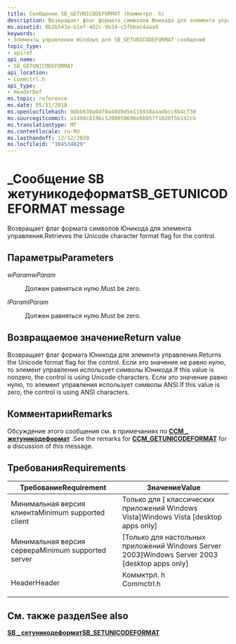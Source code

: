 ```yaml
---
title: Сообщение SB_GETUNICODEFORMAT (Коммктрл. h)
description: Возвращает флаг формата символов Юникода для элемента управления.
ms.assetid: 0b2b543a-b1ef-452c-9b34-c5fbbac4aaa9
keywords:
- Элементы управления Windows для SB_GETUNICODEFORMAT сообщений
topic_type:
- apiref
api_name:
- SB_GETUNICODEFORMAT
api_location:
- Commctrl.h
api_type:
- HeaderDef
ms.topic: reference
ms.date: 05/31/2018
ms.openlocfilehash: 9dbb639a04f0a40d9d5e11b938aaadbcc8b4c730
ms.sourcegitcommit: a1494c819bc5200050696e66057f1020f5b142cb
ms.translationtype: MT
ms.contentlocale: ru-RU
ms.lasthandoff: 12/12/2020
ms.locfileid: "104534829"
---
```

# <a name="sb_getunicodeformat-message"></a><span data-ttu-id="332c5-104">\_Сообщение SB жетуникодеформат</span><span class="sxs-lookup"><span data-stu-id="332c5-104">SB\_GETUNICODEFORMAT message</span></span>

<span data-ttu-id="332c5-105">Возвращает флаг формата символов Юникода для элемента управления.</span><span class="sxs-lookup"><span data-stu-id="332c5-105">Retrieves the Unicode character format flag for the control.</span></span>

## <a name="parameters"></a><span data-ttu-id="332c5-106">Параметры</span><span class="sxs-lookup"><span data-stu-id="332c5-106">Parameters</span></span>

<dl> <dt>

<span data-ttu-id="332c5-107">*wParam*</span><span class="sxs-lookup"><span data-stu-id="332c5-107">*wParam*</span></span> 
</dt> <dd><span data-ttu-id="332c5-108">Должен равняться нулю.</span><span class="sxs-lookup"><span data-stu-id="332c5-108">Must be zero.</span></span></dd> <dt>

<span data-ttu-id="332c5-109">*lParam*</span><span class="sxs-lookup"><span data-stu-id="332c5-109">*lParam*</span></span> 
</dt> <dd><span data-ttu-id="332c5-110">Должен равняться нулю.</span><span class="sxs-lookup"><span data-stu-id="332c5-110">Must be zero.</span></span></dd> </dl>

## <a name="return-value"></a><span data-ttu-id="332c5-111">Возвращаемое значение</span><span class="sxs-lookup"><span data-stu-id="332c5-111">Return value</span></span>

<span data-ttu-id="332c5-112">Возвращает флаг формата Юникода для элемента управления.</span><span class="sxs-lookup"><span data-stu-id="332c5-112">Returns the Unicode format flag for the control.</span></span> <span data-ttu-id="332c5-113">Если это значение не равно нулю, то элемент управления использует символы Юникода.</span><span class="sxs-lookup"><span data-stu-id="332c5-113">If this value is nonzero, the control is using Unicode characters.</span></span> <span data-ttu-id="332c5-114">Если это значение равно нулю, то элемент управления использует символы ANSI.</span><span class="sxs-lookup"><span data-stu-id="332c5-114">If this value is zero, the control is using ANSI characters.</span></span>

## <a name="remarks"></a><span data-ttu-id="332c5-115">Комментарии</span><span class="sxs-lookup"><span data-stu-id="332c5-115">Remarks</span></span>

<span data-ttu-id="332c5-116">Обсуждение этого сообщения см. в примечаниях по [**CCM \_ жетуникодеформат**](ccm-getunicodeformat.md) .</span><span class="sxs-lookup"><span data-stu-id="332c5-116">See the remarks for [**CCM\_GETUNICODEFORMAT**](ccm-getunicodeformat.md) for a discussion of this message.</span></span>

## <a name="requirements"></a><span data-ttu-id="332c5-117">Требования</span><span class="sxs-lookup"><span data-stu-id="332c5-117">Requirements</span></span>



| <span data-ttu-id="332c5-118">Требование</span><span class="sxs-lookup"><span data-stu-id="332c5-118">Requirement</span></span> | <span data-ttu-id="332c5-119">Значение</span><span class="sxs-lookup"><span data-stu-id="332c5-119">Value</span></span> |
|-------------------------------------|---------------------------------------------------------------------------------------|
| <span data-ttu-id="332c5-120">Минимальная версия клиента</span><span class="sxs-lookup"><span data-stu-id="332c5-120">Minimum supported client</span></span><br/> | <span data-ttu-id="332c5-121">Только для \[ классических приложений Windows Vista\]</span><span class="sxs-lookup"><span data-stu-id="332c5-121">Windows Vista \[desktop apps only\]</span></span><br/>                                        |
| <span data-ttu-id="332c5-122">Минимальная версия сервера</span><span class="sxs-lookup"><span data-stu-id="332c5-122">Minimum supported server</span></span><br/> | <span data-ttu-id="332c5-123">\[Только для настольных приложений Windows Server 2003\]</span><span class="sxs-lookup"><span data-stu-id="332c5-123">Windows Server 2003 \[desktop apps only\]</span></span><br/>                                  |
| <span data-ttu-id="332c5-124">Header</span><span class="sxs-lookup"><span data-stu-id="332c5-124">Header</span></span><br/>                   | <dl> <span data-ttu-id="332c5-125"><dt>Коммктрл. h</dt></span><span class="sxs-lookup"><span data-stu-id="332c5-125"><dt>Commctrl.h</dt></span></span> </dl> |



## <a name="see-also"></a><span data-ttu-id="332c5-126">См. также раздел</span><span class="sxs-lookup"><span data-stu-id="332c5-126">See also</span></span>

<dl> <dt>

[<span data-ttu-id="332c5-127">**SB \_ сетуникодеформат**</span><span class="sxs-lookup"><span data-stu-id="332c5-127">**SB\_SETUNICODEFORMAT**</span></span>](sb-setunicodeformat.md)
</dt> </dl>

 

 





